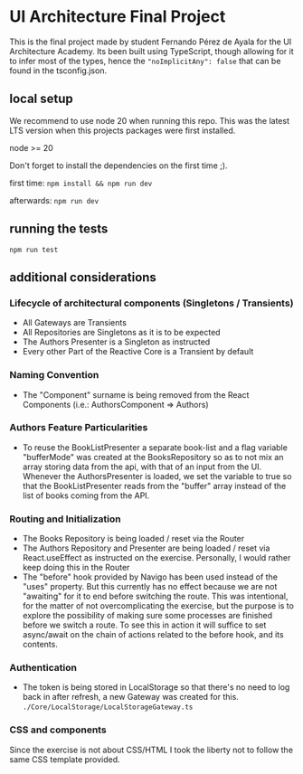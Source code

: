 # UI Architecture Final Project
This is the final project made by student Fernando Pérez de Ayala for the UI Architecture Academy. Its been built using TypeScript, though allowing for it to infer most of the types, hence the ```"noImplicitAny": false``` that can be found in the tsconfig.json.

## local setup
We recommend to use node 20 when running this repo. This was the latest LTS version when this projects packages were first installed.

node >= 20

Don't forget to install the dependencies on the first time ;).

first time:
```npm install && npm run dev```

afterwards:
```npm run dev```

## running the tests
```npm run test```

## additional considerations

### Lifecycle of architectural components (Singletons / Transients)
- All Gateways are Transients
- All Repositories are Singletons as it is to be expected
- The Authors Presenter is a Singleton as instructed
- Every other Part of the Reactive Core is a Transient by default

### Naming Convention
- The "Component" surname is being removed from the React Components (i.e.: AuthorsComponent => Authors)

### Authors Feature Particularities
- To reuse the BookListPresenter a separate book-list and a flag variable "bufferMode" was created at the BooksRepository so as to not mix an array storing data from the api, with that of an input from the UI. Whenever the AuthorsPresenter is loaded, we set the variable to true so that the BookListPresenter reads from the "buffer" array instead of the list of books coming from the API.

### Routing and Initialization
- The Books Repository is being loaded / reset via the Router
- The Authors Repository and Presenter are being loaded / reset via React.useEffect as instructed on the exercise. Personally, I would rather keep doing this in the Router
- The "before" hook provided by Navigo has been used instead of the "uses" property. But this currently has no effect because we are not "awaiting" for it to end before switching the route. This was intentional, for the matter of not overcomplicating the exercise, but the purpose is to explore the possibility of making sure some processes are finished before we switch a route. To see this in action it will suffice to set async/await on the chain of actions related to the before hook, and its contents.

### Authentication
- The token is being stored in LocalStorage so that there's no need to log back in after refresh, a new Gateway was created for this. ```./Core/LocalStorage/LocalStorageGateway.ts```

### CSS and components
Since the exercise is not about CSS/HTML I took the liberty not to follow the same CSS template provided.